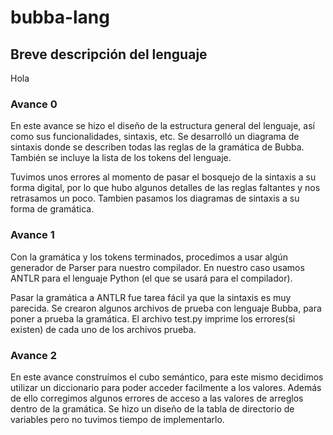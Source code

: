 # bubba-lang

## Breve descripción del lenguaje

Hola

### Avance 0

En este avance se hizo el diseño de la estructura general del lenguaje, así como sus funcionalidades, sintaxis, etc.
Se desarrolló un diagrama de sintaxis donde se describen todas las reglas de la gramática de Bubba. También se incluye la lista de los tokens del lenguaje.

Tuvimos unos errores al momento de pasar el bosquejo de la sintaxis a su forma digital, por lo que hubo algunos detalles de las reglas faltantes y nos retrasamos un poco.
Tambien pasamos los diagramas de sintaxis a su forma de gramática.

### Avance 1

Con la gramática y los tokens terminados, procedimos a usar algún generador de Parser para nuestro compilador. 
En nuestro caso usamos ANTLR para el lenguaje Python (el que se usará para el compilador).

Pasar la gramática a ANTLR fue tarea fácil ya que la sintaxis es muy parecida. Se crearon algunos archivos de prueba con lenguaje Bubba, para poner a prueba la gramática.
El archivo test.py imprime los errores(si existen) de cada uno de los archivos prueba.

### Avance 2

En este avance construímos el cubo semántico, para este mismo decidimos utilizar un diccionario para poder acceder facilmente a los valores. Además de ello corregimos algunos errores de acceso a las valores de arreglos dentro de la gramática. Se hizo un diseño de la tabla de directorio de variables pero no tuvimos tiempo de  implementarlo.
